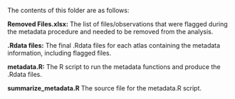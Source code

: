 The contents of this folder are as follows:

**Removed Files.xlsx:** The list of files/observations that were flagged during the metadata procedure and needed to be removed from the analysis. 

**.Rdata files:** The final .Rdata files for each atlas containing the metadata information, including flagged files.

**metadata.R:** The R script to run the metadata functions and produce the .Rdata files.

**summarize_metadata.R** The source file for the metadata.R script.
